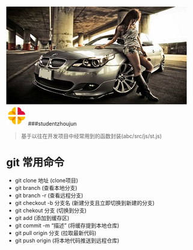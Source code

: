 ![img](https://github.com/studendzhoujun/abc/blob/master/src/images/3.jpg)
![img](https://github.com/studendzhoujun/abc/blob/master/src/images/loading-1.gif)
###studentzhoujun
> 基于以往在开发项目中经常用到的函数封装(abc/src/js/st.js)
# git 常用命令 
* git clone 地址          (clone项目)
* git branch              (查看本地分支)
* git branch -r           (查看远程分支)
* git checkout -b 分支名  (新建分支且立即切换到新建的分支)
* git chekout  分支       (切换到分支)
* git add                 (添加到缓存区)
* git commit -m “描述”    (将缓存提到本地仓库)
* git pull  origin 分支   (拉取最新代码)
* git push origin         (将本地代码推送到远程仓库)



